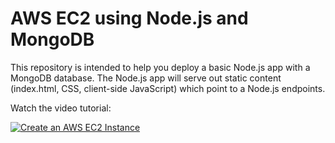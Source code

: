 # AWS EC2 using Node.js and MongoDB

This repository is intended to help you deploy a basic Node.js app with a MongoDB database.  The Node.js app will serve out static content (index.html, CSS, client-side JavaScript) which point to a Node.js endpoints.

Watch the video tutorial:

[![Create an AWS EC2 Instance](https://i9.ytimg.com/vi/Eh-u9CarXmA/mqdefault.jpg?sqp=CPCE2OYF&rs=AOn4CLDkOumzEZIEnVsWFd5_XbM4JIvhjQ&time=1557529391066)](http://www.youtube.com/watch?v=Eh-u9CarXmA)
